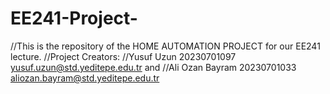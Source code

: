 # EE241-Project-
//This is the repository of the HOME AUTOMATION PROJECT for our EE241 lecture.
//Project Creators: 
//Yusuf Uzun    20230701097    yusuf.uzun@std.yeditepe.edu.tr and
//Ali Ozan Bayram   20230701033  aliozan.bayram@std.yeditepe.edu.tr
